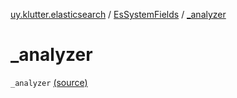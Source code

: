 [uy.klutter.elasticsearch](../index.md) / [EsSystemFields](index.md) / [_analyzer](.)


# _analyzer
`_analyzer` [(source)](https://github.com/kohesive/klutter/blob/master/elasticsearch-jdk7/src/main/kotlin/uy/klutter/elasticsearch/Mappings.kt#L11)


